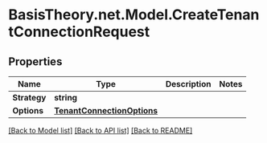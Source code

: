 
# BasisTheory.net.Model.CreateTenantConnectionRequest

## Properties

Name | Type | Description | Notes
------------ | ------------- | ------------- | -------------
**Strategy** | **string** |  | 
**Options** | [**TenantConnectionOptions**](TenantConnectionOptions.md) |  | 

[[Back to Model list]](../README.md#documentation-for-models)
[[Back to API list]](../README.md#documentation-for-api-endpoints)
[[Back to README]](../README.md)

